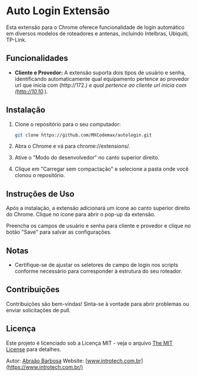 # Auto Login Extensão

Esta extensão para o Chrome oferece funcionalidade de login automático em diversos modelos de roteadores e antenas, incluindo Intelbras, Ubiquiti, TP-Link.

## Funcionalidades

- **Cliente e Provedor:** A extensão suporta dois tipos de usuário e senha, identificando automaticamente qual equipamento pertence ao provedor url que inicia com (http://172.*) e qual pertence ao cliente url inicia com (http://10.10.*).

## Instalação

1. Clone o repositório para o seu computador:

   ```bash
   git clone https://github.com/MXCodemax/autologin.git

2. Abra o Chrome e vá para chrome://extensions/.
3. Ative o "Modo do desenvolvedor" no canto superior direito.
4. Clique em "Carregar sem compactação" e selecione a pasta onde você clonou o repositório.

## Instruções de Uso

Após a instalação, a extensão adicionará um ícone ao canto superior direito do Chrome. Clique no ícone para abrir o pop-up da extensão.

Preencha os campos de usuário e senha para cliente e provedor e clique no botão "Save" para salvar as configurações.

## Notas

- Certifique-se de ajustar os seletores de campo de login nos scripts conforme necessário para corresponder à estrutura do seu roteador.

## Contribuições

Contribuições são bem-vindas! Sinta-se à vontade para abrir problemas ou enviar solicitações de pull.

## Licença

Este projeto é licenciado sob a Licença MIT - veja o arquivo [The MIT License](https://opensource.org/license/mit/) para detalhes.

Autor: [Abraão Barbosa](https://github.com/MXCodemax/)
Website: [www.introtech.com.br](https://www.introtech.com.br/)

